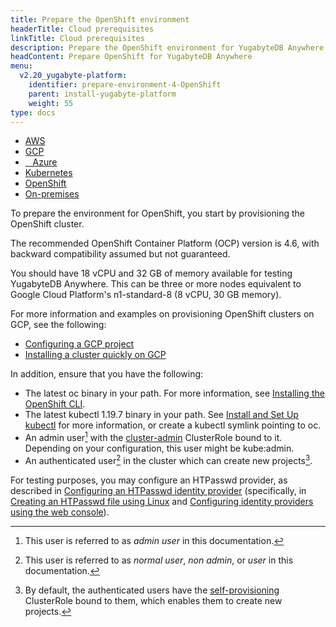 ```yaml
---
title: Prepare the OpenShift environment
headerTitle: Cloud prerequisites
linkTitle: Cloud prerequisites
description: Prepare the OpenShift environment for YugabyteDB Anywhere
headContent: Prepare OpenShift for YugabyteDB Anywhere
menu:
  v2.20_yugabyte-platform:
    identifier: prepare-environment-4-OpenShift
    parent: install-yugabyte-platform
    weight: 55
type: docs
---
```


<ul class="nav nav-tabs-alt nav-tabs-yb">

  <li>
    <a href="../aws/" class="nav-link">
      <i class="fa-brands fa-aws" aria-hidden="true"></i>
      AWS
    </a>
  </li>

  <li>
    <a href="../gcp/" class="nav-link">
       <i class="fa-brands fa-google" aria-hidden="true"></i>
      GCP
    </a>
  </li>

  <li>
    <a href="../azure/" class="nav-link">
      <i class="icon-azure" aria-hidden="true"></i>
      &nbsp;&nbsp; Azure
    </a>
  </li>

  <li>
    <a href="../kubernetes/" class="nav-link">
      <i class="fa-regular fa-dharmachakra" aria-hidden="true"></i>
      Kubernetes
    </a>
  </li>

<li>
    <a href="../openshift/" class="nav-link active">
      <i class="fa-brands fa-redhat" aria-hidden="true"></i>
      OpenShift
    </a>
 </li>

  <li>
    <a href="../on-premises/" class="nav-link">
      <i class="fa-solid fa-building" aria-hidden="true"></i>
      On-premises
    </a>
  </li>

</ul>

To prepare the environment for OpenShift, you start by provisioning the OpenShift cluster.

The recommended OpenShift Container Platform (OCP) version is 4.6, with backward compatibility assumed but not guaranteed.

You should have 18 vCPU and 32 GB of memory available for testing YugabyteDB Anywhere. This can be three or more nodes equivalent to Google Cloud Platform's n1-standard-8 (8 vCPU, 30 GB memory).

For more information and examples on provisioning OpenShift clusters on GCP, see the following:

- [Configuring a GCP project](https://docs.openshift.com/container-platform/4.6/installing/installing_gcp/installing-gcp-account.html)
- [Installing a cluster quickly on GCP](https://docs.openshift.com/container-platform/4.6/installing/installing_gcp/installing-gcp-default.html#prerequisites)

In addition, ensure that you have the following:

- The latest oc binary in your path. For more information, see [Installing the OpenShift CLI](https://docs.openshift.com/container-platform/4.6/cli_reference/openshift_cli/getting-started-cli.html#installing-openshift-cli).
- The latest kubectl 1.19.7 binary in your path. See [Install and Set Up kubectl](https://kubernetes.io/docs/tasks/tools/install-kubectl/) for more information, or create a kubectl symlink pointing to oc.
- An admin user[^1] with the [cluster-admin](https://docs.openshift.com/container-platform/4.6/authentication/using-rbac.html#default-roles_using-rbac) ClusterRole bound to it. Depending on your configuration, this user might be kube:admin.
- An authenticated user[^2] in the cluster which can create new projects[^3].

For testing purposes, you may configure an HTPasswd provider, as described in [Configuring an HTPasswd identity provider](https://docs.openshift.com/container-platform/4.6/authentication/identity_providers/configuring-htpasswd-identity-provider.html) (specifically, in [Creating an HTPasswd file using Linux](https://docs.openshift.com/container-platform/4.6/authentication/identity_providers/configuring-htpasswd-identity-provider.html#identity-provider-creating-htpasswd-file-linux_configuring-htpasswd-identity-provider) and [Configuring identity providers using the web console](https://docs.openshift.com/container-platform/4.6/authentication/identity_providers/configuring-htpasswd-identity-provider.html#identity-provider-configuring-using-the-web-console_configuring-htpasswd-identity-provider)).

[^1]: This user is referred to as *admin user* in this documentation.
[^2]: This user is referred to as *normal user*, *non admin*, or *user* in this documentation.
[^3]: By default, the authenticated users have the [self-provisioning](https://docs.openshift.com/container-platform/4.6/authentication/using-rbac.html#default-roles_using-rbac) ClusterRole bound to them, which enables them to create new projects.
